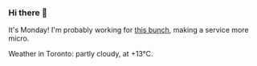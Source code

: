 ### Hi there :wave:

It's Monday! I'm probably working for [this bunch](https://github.com/kohofinancial), making a service more micro.

Weather in Toronto: partly cloudy, at +13°C.
